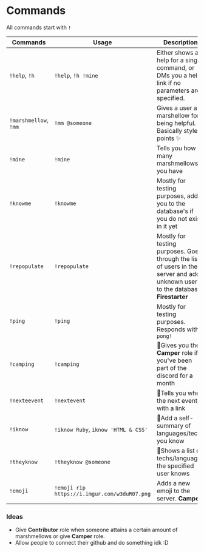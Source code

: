 # Commands

All commands start with `!`

| Commands              | Usage                                        | Description                                                                                                                       |
| --------------------- | -------------------------------------------- | --------------------------------------------------------------------------------------------------------------------------------- |
| `!help`, `!h`         | `!help`, `!h !mine`                          | Either shows a help for a single command, or DMs you a help link if no parameters are specified.                                  |
| `!marshmellow`, `!mm` | `!mm @someone`                               | Gives a user a marshellow for being helpful. Basically style points ✨                                                            |
| `!mine`               | `!mine`                                      | Tells you how many marshmellows you have                                                                                          |
| `!knowme`             | `!knowme`                                    | Mostly for testing purposes, adds you to the database's if you do not exist in it yet                                             |
| `!repopulate`         | `!repopulate`                                | Mostly for testing purposes. Goes through the list of users in the server and adds unknown users to the database. **Firestarter** |
| `!ping`               | `!ping`                                      | Mostly for testing purposes. Responds with `pong!`                                                                                |
| `!camping`            | `!camping`                                   | 🚧Gives you the **Camper** role if you've been part of the discord for a month                                                    |
| `!nexteevent`         | `!nextevent`                                 | 🚧Tells you when the next event is with a link                                                                                    |
| `!iknow`              | `!iknow Ruby`, `iknow 'HTML & CSS'`          | 🚧Add a self-summary of languages/tech you know                                                                                   |
| `!theyknow`           | `!theyknow @someone`                         | 🚧Shows a list of techs/languages the specified user knows                                                                        |
| `!emoji`              | `!emoji rip https://i.imgur.com/w3duR07.png` | Adds a new emoji to the server. **Camper**                                                                                        |

### Ideas

* Give **Contributor** role when someone attains a certain amount of marshmellows or give **Camper** role.
* Allow people to connect their github and do something idk :D
